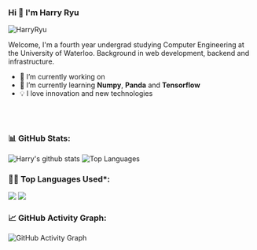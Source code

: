 ### Hi 👋 I'm Harry Ryu

<p align="left"> <img src="https://komarev.com/ghpvc/?username=HarryRyu" alt="HarryRyu" /> </p>

Welcome, I'm a fourth year undergrad studying Computer Engineering at the University of Waterloo. Background in web development, backend and infrastructure. 

- 🔭 I’m currently working on
- 🌱 I’m currently learning **Numpy**, **Panda** and **Tensorflow**
- 💡 I love innovation and new technologies

<br />
<br />

<!--   Stats -->
### 📊 GitHub Stats:
![Harry's github stats](https://github-readme-stats.vercel.app/api?username=harryryu&theme=nord&include_all_commits=true&count_private=true)
![Top Languages](https://github-readme-stats.vercel.app/api/top-langs/?username=harryryu&theme=nord&layout=compact)  

  
  
<!--   Top Languages Using -->
### 👨‍💻 Top Languages Used*:
![](https://github-profile-summary-cards.vercel.app/api/cards/repos-per-language?username=harryryu&theme=nord_dark)
![](https://github-profile-summary-cards.vercel.app/api/cards/most-commit-language?username=harryryu&theme=nord_dark)


<!--   GitHub stats graph -->
### 📈 GitHub Activity Graph:
 ![GitHub Activity Graph](https://activity-graph.herokuapp.com/graph?username=harryryu&theme=github)
